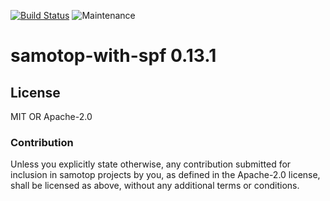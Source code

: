 [![Build Status](https://gitlab.com/BrightOpen/Samotop/badges/develop/pipeline.svg)](https://gitlab.com/BrightOpen/Samotop/commits/master)
![Maintenance](https://img.shields.io/badge/maintenance-activly--developed-brightgreen.svg)

# samotop-with-spf 0.13.1



## License

MIT OR Apache-2.0

### Contribution

Unless you explicitly state otherwise, any contribution submitted for inclusion in samotop projects by you, as defined in the Apache-2.0 license, shall be licensed as above, without any additional terms or conditions.
